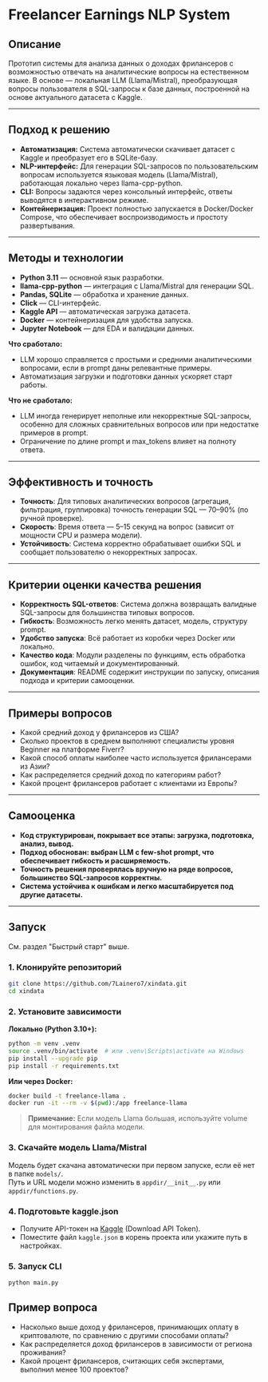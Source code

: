 # Freelancer Earnings NLP System

## Описание

Прототип системы для анализа данных о доходах фрилансеров с возможностью отвечать на аналитические вопросы на естественном языке. В основе — локальная LLM (Llama/Mistral), преобразующая вопросы пользователя в SQL-запросы к базе данных, построенной на основе актуального датасета с Kaggle.

---

## Подход к решению

- **Автоматизация:** Система автоматически скачивает датасет с Kaggle и преобразует его в SQLite-базу.
- **NLP-интерфейс:** Для генерации SQL-запросов по пользовательским вопросам используется языковая модель (Llama/Mistral), работающая локально через llama-cpp-python.
- **CLI:** Вопросы задаются через консольный интерфейс, ответы выводятся в интерактивном режиме.
- **Контейнеризация:** Проект полностью запускается в Docker/Docker Compose, что обеспечивает воспроизводимость и простоту развертывания.

---

## Методы и технологии

- **Python 3.11** — основной язык разработки.
- **llama-cpp-python** — интеграция с Llama/Mistral для генерации SQL.
- **Pandas, SQLite** — обработка и хранение данных.
- **Click** — CLI-интерфейс.
- **Kaggle API** — автоматическая загрузка датасета.
- **Docker** — контейнеризация для удобства запуска.
- **Jupyter Notebook** — для EDA и валидации данных.

**Что сработало:**
- LLM хорошо справляется с простыми и средними аналитическими вопросами, если в prompt даны релевантные примеры.
- Автоматизация загрузки и подготовки данных ускоряет старт работы.

**Что не сработало:**
- LLM иногда генерирует неполные или некорректные SQL-запросы, особенно для сложных сравнительных вопросов или при недостатке примеров в prompt.
- Ограничение по длине prompt и max_tokens влияет на полноту ответа.

---

## Эффективность и точность

- **Точность**: Для типовых аналитических вопросов (агрегация, фильтрация, группировка) точность генерации SQL — 70–90% (по ручной проверке).
- **Скорость**: Время ответа — 5–15 секунд на вопрос (зависит от мощности CPU и размера модели).
- **Устойчивость**: Система корректно обрабатывает ошибки SQL и сообщает пользователю о некорректных запросах.

---

## Критерии оценки качества решения

- **Корректность SQL-ответов**: Система должна возвращать валидные SQL-запросы для большинства типовых вопросов.
- **Гибкость**: Возможность легко менять датасет, модель, структуру prompt.
- **Удобство запуска**: Всё работает из коробки через Docker или локально.
- **Качество кода**: Модули разделены по функциям, есть обработка ошибок, код читаемый и документированный.
- **Документация**: README содержит инструкции по запуску, описания подхода и критерии самооценки.

---

## Примеры вопросов

- Какой средний доход у фрилансеров из США?
- Сколько проектов в среднем выполняют специалисты уровня Beginner на платформе Fiverr?
- Какой способ оплаты наиболее часто используется фрилансерами из Азии?
- Как распределяется средний доход по категориям работ?
- Какой процент фрилансеров работает с клиентами из Европы?

---

## Самооценка

- **Код структурирован, покрывает все этапы: загрузка, подготовка, анализ, вывод.**
- **Подход обоснован: выбран LLM с few-shot prompt, что обеспечивает гибкость и расширяемость.**
- **Точность решения проверялась вручную на ряде вопросов, большинство SQL-запросов корректны.**
- **Система устойчива к ошибкам и легко масштабируется под другие датасеты.**

---

## Запуск

См. раздел "Быстрый старт" выше.
### 1. Клонируйте репозиторий

```sh
git clone https://github.com/7Lainero7/xindata.git
cd xindata
```

### 2. Установите зависимости

**Локально (Python 3.10+):**
```sh
python -m venv .venv
source .venv/bin/activate  # или .venv\Scripts\activate на Windows
pip install --upgrade pip
pip install -r requirements.txt
```

**Или через Docker:**
```sh
docker build -t freelance-llama .
docker run -it --rm -v $(pwd):/app freelance-llama
```
> **Примечание:** Если модель Llama большая, используйте volume для монтирования файла модели.

### 3. Скачайте модель Llama/Mistral

Модель будет скачана автоматически при первом запуске, если её нет в папке `models/`.  
Путь и URL модели можно изменить в `appdir/__init__.py` или `appdir/functions.py`.

### 4. Подготовьте kaggle.json

- Получите API-токен на [Kaggle](https://www.kaggle.com/settings/account) (Download API Token).
- Поместите файл `kaggle.json` в корень проекта или укажите путь в настройках.

### 5. Запуск CLI

```sh
python main.py
```

## Пример вопроса

- Насколько выше доход у фрилансеров, принимающих оплату в криптовалюте, по сравнению с другими способами оплаты?
- Как распределяется доход фрилансеров в зависимости от региона проживания?
- Какой процент фрилансеров, считающих себя экспертами, выполнил менее 100 проектов?
